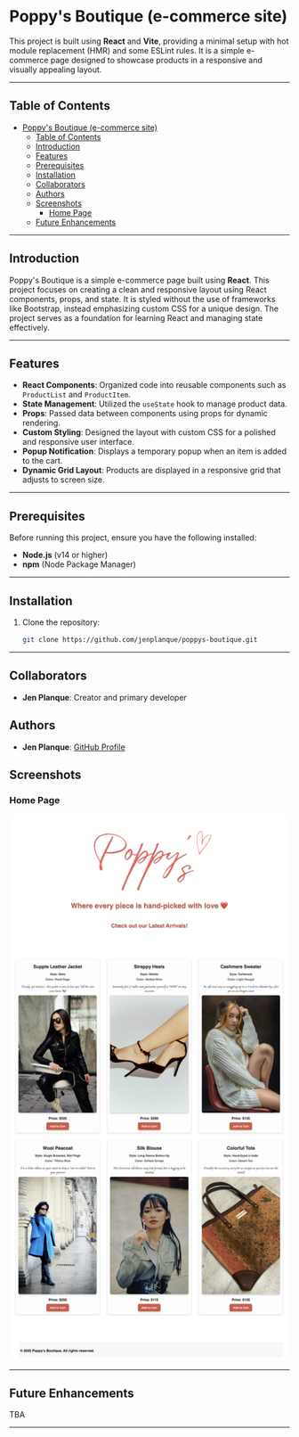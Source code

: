 # Poppy's Boutique (e-commerce site)

This project is built using **React** and **Vite**, providing a minimal setup with hot module replacement (HMR) and some ESLint rules. It is a simple e-commerce page designed to showcase products in a responsive and visually appealing layout.

---

## Table of Contents

- [Poppy's Boutique (e-commerce site)](#poppys-boutique-e-commerce-site)
  - [Table of Contents](#table-of-contents)
  - [Introduction](#introduction)
  - [Features](#features)
  - [Prerequisites](#prerequisites)
  - [Installation](#installation)
  - [Collaborators](#collaborators)
  - [Authors](#authors)
  - [Screenshots](#screenshots)
    - [Home Page](#home-page)
  - [Future Enhancements](#future-enhancements)

---

## Introduction

Poppy's Boutique is a simple e-commerce page built using **React**. This project focuses on creating a clean and responsive layout using React components, props, and state. It is styled without the use of frameworks like Bootstrap, instead emphasizing custom CSS for a unique design. The project serves as a foundation for learning React and managing state effectively.

---

## Features

- **React Components**: Organized code into reusable components such as `ProductList` and `ProductItem`.
- **State Management**: Utilized the `useState` hook to manage product data.
- **Props**: Passed data between components using props for dynamic rendering.
- **Custom Styling**: Designed the layout with custom CSS for a polished and responsive user interface.
- **Popup Notification**: Displays a temporary popup when an item is added to the cart.
- **Dynamic Grid Layout**: Products are displayed in a responsive grid that adjusts to screen size.

---

## Prerequisites

Before running this project, ensure you have the following installed:

- **Node.js** (v14 or higher)
- **npm** (Node Package Manager)

---

## Installation

1. Clone the repository:
   ```bash
   git clone https://github.com/jenplanque/poppys-boutique.git
   ```

---

## Collaborators

- **Jen Planque**: Creator and primary developer

## Authors

- **Jen Planque**: [GitHub Profile](https://github.com/jenplanque)

## Screenshots

### Home Page

![Home Page](./public/images/Poppys_boutique_home.png)

---

## Future Enhancements

TBA

---

